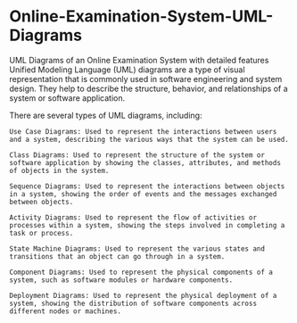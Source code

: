 # Online-Examination-System-UML-Diagrams
UML Diagrams of an Online Examination System with detailed features 
Unified Modeling Language (UML) diagrams are a type of visual representation that is commonly used in software engineering and system design. They help to describe the structure, behavior, and relationships of a system or software application.

There are several types of UML diagrams, including:

    Use Case Diagrams: Used to represent the interactions between users and a system, describing the various ways that the system can be used.

    Class Diagrams: Used to represent the structure of the system or software application by showing the classes, attributes, and methods of objects in the system.

    Sequence Diagrams: Used to represent the interactions between objects in a system, showing the order of events and the messages exchanged between objects.

    Activity Diagrams: Used to represent the flow of activities or processes within a system, showing the steps involved in completing a task or process.

    State Machine Diagrams: Used to represent the various states and transitions that an object can go through in a system.

    Component Diagrams: Used to represent the physical components of a system, such as software modules or hardware components.

    Deployment Diagrams: Used to represent the physical deployment of a system, showing the distribution of software components across different nodes or machines.
